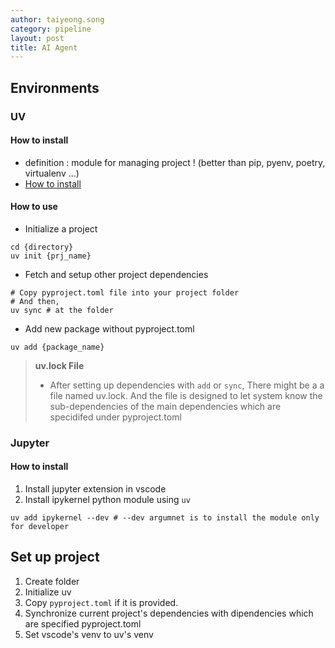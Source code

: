 ```yaml
---
author: taiyeong.song
category: pipeline
layout: post
title: AI Agent
---
```


## Environments

### UV

#### How to install

- definition : module for managing project ! (better than pip, pyenv, poetry, virtualenv ...)
- [How to install](https://docs.astral.sh/uv/getting-started/installation/)

#### How to use

- Initialize a project

```batch
cd {directory}
uv init {prj_name}
```

- Fetch and setup other project dependencies

```batch
# Copy pyproject.toml file into your project folder
# And then,
uv sync # at the folder
```

- Add new package without pyproject.toml

```batch
uv add {package_name}
```

> **uv.lock File**
> - After setting up dependencies with `add` or `sync`, There might be a a file named uv.lock. And the file is designed to let system know the sub-dependencies of the main dependencies which are specidifed under pyproject.toml


### Jupyter

#### How to install

1. Install jupyter extension in vscode
2. Install ipykernel python module using `uv`

```batch
uv add ipykernel --dev # --dev argumnet is to install the module only for developer
```


## Set up project

1. Create folder
2. Initialize uv
3. Copy `pyproject.toml` if it is provided.
4. Synchronize current project's dependencies with dipendencies which are specified pyproject.toml 
5. Set vscode's venv to uv's venv